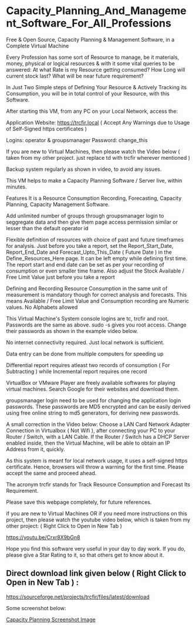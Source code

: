 # Capacity_Planning_And_Management_Software_For_All_Professions
Free &amp; Open Source, Capacity Planning &amp; Management Software, in a Complete Virtual Machine

Every Profession has some sort of Resource to manage, be it materials, money, physical or logical resources & with it some vital queries to be answered: At what Rate is my Resource getting consumed? How Long will current stock last? What will be near future requirement?

In Just Two Simple steps of Defining Your Resource & Actively Tracking its Consumption, you will be in total control of your Resource, with this Software.

After starting this VM, from any PC on your Local Network, access the: 

Application Website: https://trcfir.local
( Accept Any Warnings due to Usage of Self-Signed https certificates )

Logins: operator & groupsmanager 
Password: change_this 

If you are new to Virtual Machines, then please watch the Video below ( taken from my other project. just replace td with trcfir wherever mentioned )

Backup system regularly as shown in video, to avoid any issues.

This VM helps to make a Capacity Planning Software / Server live, within minutes.

Features
It is a Resource Consumption Recording, Forecasting, Capacity Planning, Capacity Management Software.

Add unlimited number of groups through groupsmanager login to seggregate data and then give them page access permission similar or lesser than the default operator id

Flexible definition of resources with choice of past and future timeframes for analysis. Just before you take a report, set the Report_Start_Date, Report_End_Date and Forecast_Upto_This_Date ( Future Date ) in the Define_Resources_Here page. It can be left empty while defining first time. The report start and end date can be set as per your recording of consumption or even smaller time frame. Also adjust the Stock Available / Free Limit Value just before you take a report

Defining and Recording Resource Consumption in the same unit of measurement is mandatory though for correct analysis and forecasts. This means Available / Free Limit Value and Consumption recording are Numeric values. No Alphabets allowed

This Virtual Machine's System console logins are tc, trcfir and root. Passwords are the same as above. sudo -s gives you root access. Change their passwords as shown in the example video below.

No internet connectivity required. Just local network is sufficient.

Data entry can be done from multiple computers for speeding up

Differential report requires atleast two records of consumption ( For Subtracting ) while Incremental report requires one record

VirtualBox or VMware Player are freely available softwares for playing virtual machines. Search Google for their websites and download them.

groupsmanager login need to be used for changing the application login passwords. These passwords are MD5 encrypted and can be easily derived using free online string to md5 generators, for deriving new passwords.

A small correction in the Video below: Choose a LAN Card Network Adapter Connection in Virtualbox ( Not Wifi ), after connecting your PC to your Router / Switch, with a LAN Cable. If the Router / Switch has a DHCP Server enabled inside, then the Virtual Machine, will be able to obtain an IP Address from it, quickly.

As this system is meant for local network usage, it uses a self-signed https certificate. Hence, browsers will throw a warning for the first time. Please accept the same and proceed ahead.

The acronym trcfir stands for Track Resource Consumption and Forecast Its Requirement.

Please save this webpage completely, for future references.

if you are new to Virtual Machines OR if you need more instructions on this project, then please watch the youtube video below, which is taken from my other project: ( Right Click to Open in New Tab )

https://youtu.be/Crxr8X9bGn8

Hope you find this software very useful in your day to day work. If you do, please give a Star Rating to it, so that others get to know about it.

## Direct download link given below ( Right Click to Open in New Tab ) : 

https://sourceforge.net/projects/trcfir/files/latest/download

Some screenshot below:

[Capacity Planning Screenshot Image](https://i.imgur.com/Kod2Bwq.jpg)

